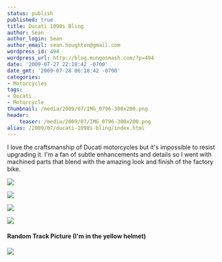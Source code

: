 ```yaml
---
status: publish
published: true
title: Ducati 1098s Bling
author: Sean
author_login: Sean
author_email: sean.houghton@gmail.com
wordpress_id: 494
wordpress_url: http://blog.mungosmash.com/?p=494
date: '2009-07-27 22:18:42 -0700'
date_gmt: '2009-07-28 06:18:42 -0700'
categories:
- Motorcycles
tags:
- Ducati
- Motorcycle
thumbnail: /media/2009/07/IMG_0796-300x200.png
header:
    teaser: /media/2009/07/IMG_0796-300x200.png
alias: /2009/07/ducati-1098s-bling/index.html
---
```

I love the craftsmanship of Ducati motorcycles but it's impossible to resist upgrading it.  I'm a fan of subtle enhancements and details so I went with machined parts that blend with the amazing look and finish of the factory bike.

[![]({{site.url_root}}/media/2009/07/IMG_0786-300x200.png)]({{site.url_root}}/media/2009/07/IMG_0786.png)

[![]({{site.url_root}}/media/2009/07/IMG_0788-300x200.png)]({{site.url_root}}/media/2009/07/IMG_0788.png)

[![]({{site.url_root}}/media/2009/07/IMG_0800-300x200.png)]({{site.url_root}}/media/2009/07/IMG_0800.png)

[![]({{site.url_root}}/media/2009/07/IMG_0796-300x200.png)]({{site.url_root}}/media/2009/07/IMG_0796.png)

#### Random Track Picture (I'm in the yellow helmet)

[![]({{site.url_root}}/media/2009/07/PICT0004-300x225.png)]({{site.url_root}}/media/2009/07/PICT0004.png)
